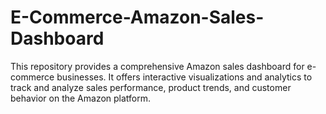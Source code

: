 # E-Commerce-Amazon-Sales-Dashboard
This repository provides a comprehensive Amazon sales dashboard for e-commerce businesses. It offers interactive visualizations and analytics to track and analyze sales performance, product trends, and customer behavior on the Amazon platform.
